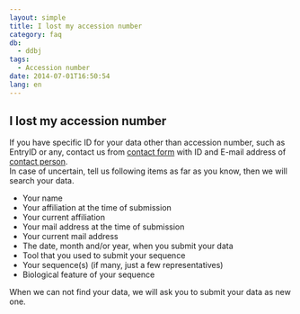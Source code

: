 ```yaml
---
layout: simple
title: I lost my accession number
category: faq
db:
  - ddbj
tags: 
  - Accession number
date: 2014-07-01T16:50:54
lang: en
---
```


## I lost my accession number

<p>If you have specific ID for your data other than accession number, such as EntryID or any, contact us from <a href="/contact-ddbj-e.html#to-ddbj">contact form</a> with ID and E-mail address of <a href="/ddbj/submission.html#contact">contact person</a>. <br>In case of uncertain, tell us following items as far as you know, then we will search your data. </p>
<ul>
  <li>Your name</li>
  <li>Your affiliation at the time of submission</li>
  <li>Your current affiliation</li>
  <li>Your mail address at the time of submission</li>
  <li>Your current mail address</li>
  <li>The date, month and/or year, when you submit your data</li>
  <li>Tool that you used to submit your sequence</li>
  <li>Your sequence(s) (if many, just a few representatives)</li>
  <li>Biological feature of your sequence</li>
</ul>
<p>When we can not find your data, we will ask you to submit your data as new one. </p>
